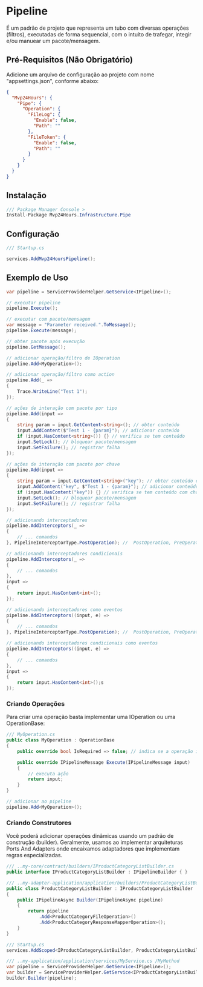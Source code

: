 # Pipeline
É um padrão de projeto que representa um tubo com diversas operações (filtros), executadas de forma sequencial, com o intuito de trafegar, integir e/ou manuear um pacote/mensagem.

## Pré-Requisitos (Não Obrigatório)
Adicione um arquivo de configuração ao projeto com nome "appsettings.json", conforme abaixo:
```json
{
  "Mvp24Hours": {
    "Pipe": {
      "Operation": {
        "FileLog": {
          "Enable": false,
          "Path": ""
        },
        "FileToken": {
          "Enable": false,
          "Path": ""
        }        
      }
    }
  }
}
```

## Instalação
```csharp
/// Package Manager Console >
Install-Package Mvp24Hours.Infrastructure.Pipe
```

## Configuração
```csharp
/// Startup.cs

services.AddMvp24HoursPipeline();
```

## Exemplo de Uso
```csharp
var pipeline = ServiceProviderHelper.GetService<IPipeline>();

// executar pipeline
pipeline.Execute();

// executar com pacote/mensagem
var message = "Parameter received.".ToMessage();
pipeline.Execute(message);

// obter pacote após execução
pipeline.GetMessage();

// adicionar operação/filtro de IOperation
pipeline.Add<MyOperation>();

// adicionar operação/filtro como action
pipeline.Add(_ =>
{
    Trace.WriteLine("Test 1");
});

// ações de interação com pacote por tipo
pipeline.Add(input =>
{
    string param = input.GetContent<string>(); // obter conteúdo
    input.AddContent($"Test 1 - {param}"); // adicionar conteúdo
    if (input.HasContent<string>()) {} // verifica se tem conteúdo
    input.SetLock(); // bloquear pacote/mensagem
    input.SetFailure(); // registrar falha
});

// ações de interação com pacote por chave
pipeline.Add(input =>
{
    string param = input.GetContent<string>("key"); // obter conteúdo com chave
    input.AddContent("key", $"Test 1 - {param}"); // adicionar conteúdo com chave
    if (input.HasContent("key")) {} // verifica se tem conteúdo com chave
    input.SetLock(); // bloquear pacote/mensagem
    input.SetFailure(); // registrar falha
});

// adicionando interceptadores
pipeline.AddInterceptors(_ =>
{
    // ... comandos
}, PipelineInterceptorType.PostOperation); //  PostOperation, PreOperation, Locked, Faulty, FirstOperation, LastOperation

// adicionando interceptadores condicionais
pipeline.AddInterceptors(_ =>
{
    // ... comandos
},
input =>
{
    return input.HasContent<int>();
});

// adicionando interceptadores como eventos
pipeline.AddInterceptors((input, e) =>
{
    // ... comandos
}, PipelineInterceptorType.PostOperation); //  PostOperation, PreOperation, Locked, Faulty, FirstOperation, LastOperation

// adicionando interceptadores condicionais como eventos
pipeline.AddInterceptors((input, e) =>
{
    // ... comandos
},
input =>
{
    return input.HasContent<int>();s
});

```

### Criando Operações
Para criar uma operação basta implementar uma IOperation ou uma OperationBase:

```csharp
/// MyOperation.cs
public class MyOperation : OperationBase
{
    public override bool IsRequired => false; // indica se a operação irá executar mesmo com o pacote bloqueado

    public override IPipelineMessage Execute(IPipelineMessage input)
    {
        // executa ação
        return input;
    }
}

// adicionar ao pipeline
pipeline.Add<MyOperation>();
```

### Criando Construtores
Você poderá adicionar operações dinâmicas usando um padrão de construção (builder). Geralmente, usamos ao implementar arquiteturas Ports And Adapters onde encaixamos adaptadores que implementam regras especializadas.

```csharp
/// ..my-core/contract/builders/IProductCategoryListBuilder.cs
public interface IProductCategoryListBuilder : IPipelineBuilder { }

/// ..my-adapter-application/application/builders/ProductCategoryListBuilder.cs
public class ProductCategoryListBuilder : IProductCategoryListBuilder
{
    public IPipelineAsync Builder(IPipelineAsync pipeline)
    {
        return pipeline
            .Add<ProductCategoryFileOperation>()
            .Add<ProductCategoryResponseMapperOperation>();
    }
}

/// Startup.cs
services.AddScoped<IProductCategoryListBuilder, ProductCategoryListBuilder>();

/// ..my-application/application/services/MyService.cs /MyMethod
var pipeline = ServiceProviderHelper.GetService<IPipeline>();
var builder = ServiceProviderHelper.GetService<IProductCategoryListBuilder>();
builder.Builder(pipeline);
```